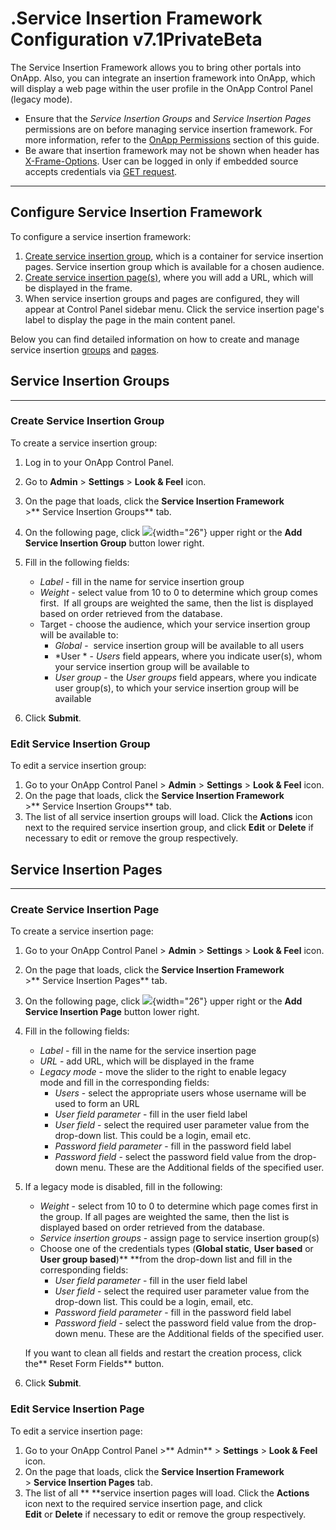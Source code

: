 # .Service Insertion Framework Configuration v7.1PrivateBeta

The Service Insertion Framework allows you to bring other portals into OnApp. Also, you can integrate an insertion framework into OnApp, which will display a web page within the user profile in the OnApp Control Panel (legacy mode). 

-   Ensure that the *Service Insertion Groups* and *Service Insertion Pages* permissions are on before managing service insertion framework. For more information, refer to the [OnApp Permissions](.OnApp_Permissions_v7.1PrivateBeta) section of this guide.
-   Be aware that insertion framework may not be shown when header has [X-Frame-Options](https://developer.mozilla.org/en-US/docs/Web/HTTP/Headers/X-Frame-Options). User can be logged in only if embedded source accepts credentials via [GET request](https://en.wikipedia.org/wiki/Same-origin_policy).

------------------------------------------------------------------------

## Configure Service Insertion Framework

To configure a service insertion framework:

1.  [Create service insertion group](#id-.ServiceInsertionFrameworkConfigurationv7.1PrivateBeta-create-groups), which is a container for service insertion pages. Service insertion group which is available for a chosen audience.
2.  [Create service insertion page(s)](#id-.ServiceInsertionFrameworkConfigurationv7.1PrivateBeta-create-groups), where you will add a URL, which will be displayed in the frame.
3.  When service insertion groups and pages are configured, they will appear at Control Panel sidebar menu. Click the service insertion page's label to display the page in the main content panel.

Below you can find detailed information on how to create and manage service insertion [groups](#id-.ServiceInsertionFrameworkConfigurationv7.1PrivateBeta-groups) and [pages](#id-.ServiceInsertionFrameworkConfigurationv7.1PrivateBeta-pages).

## Service Insertion Groups

------------------------------------------------------------------------

### Create Service Insertion Group

To create a service insertion group:

1.  Log in to your OnApp Control Panel.
2.  Go to **Admin** &gt; **Settings** &gt; **Look & Feel** icon.
3.  On the page that loads, click the **Service Insertion Framework** &gt;** Service Insertion Groups** tab.
4.  On the following page, click ![](https://docs.onapp.com/download/thumbnails/192906348/image2022-4-19_9-15-10.png?version=1&modificationDate=1707235782003&api=v2){width="26"} upper right or the **Add Service Insertion Group** button lower right.
5.  Fill in the following fields:
    -   *Label* - fill in the name for service insertion group
    -   *Weight* - select value from 10 to 0 to determine which group comes first.  If all groups are weighted the same, then the list is displayed based on order retrieved from the database.
    -   Target - choose the audience, which your service insertion group will be available to:
        -   *Global* -  service insertion group will be available to all users
        -   *User * - *Users* field appears, where you indicate user(s), whom your service insertion group will be available to
        -   *User group* - the *User groups* field appears, where you indicate user group(s), to which your service insertion group will be available

6.  Click **Submit**.

### Edit Service Insertion Group

To edit a service insertion group:

1.  Go to your OnApp Control Panel &gt; **Admin** &gt; **Settings** &gt; **Look & Feel** icon.
2.  On the page that loads, click the **Service Insertion Framework** &gt;** Service Insertion Groups** tab.
3.  The list of all service insertion groups will load. Click the **Actions** icon next to the required service insertion group, and click **Edit** or **Delete** if necessary to edit or remove the group respectively.

## Service Insertion Pages

------------------------------------------------------------------------

### Create Service Insertion Page

To create a service insertion page:

1.  Go to your OnApp Control Panel &gt; **Admin** &gt; **Settings** &gt; **Look & Feel** icon.
2.  On the page that loads, click the **Service Insertion Framework** &gt;** Service Insertion Pages** tab.
3.  On the following page, click ![](https://docs.onapp.com/download/thumbnails/192906348/image2022-4-19_9-15-10.png?version=1&modificationDate=1707235782003&api=v2){width="26"} upper right or the **Add Service Insertion Page** button lower right.
4.  Fill in the following fields:
    -   *Label* - fill in the name for the service insertion page
    -   *URL* - add URL, which will be displayed in the frame
    -   *Legacy mode* - move the slider to the right to enable legacy mode and fill in the corresponding fields:
        -   *Users* - select the appropriate users whose username will be used to form an URL
        -   *User field parameter* - fill in the user field label
        -   *User field* - select the required user parameter value from the drop-down list. This could be a login, email etc.
        -   *Password field parameter* - fill in the password field label
        -   *Password field* - select the password field value from the drop-down menu. These are the Additional fields of the specified user.

5.  If a legacy mode is disabled, fill in the following:
    -   *Weight* - select from 10 to 0 to determine which page comes first in the group. If all pages are weighted the same, then the list is displayed based on order retrieved from the database.
    -   *Service insertion groups* - assign page to service insertion group(s)
    -   Choose one of the credentials types (**Global static**, **User based** or **User group based**)** **from the drop-down list and fill in the corresponding fields:
        -   *User field parameter* - fill in the user field label
        -   *User field* - select the required user parameter value from the drop-down list. This could be a login, email, etc.
        -   *Password field parameter* - fill in the password field label
        -   *Password field* - select the password field value from the drop-down menu. These are the Additional fields of the specified user.

    If you want to clean all fields and restart the creation process, click the** Reset Form Fields** button.

6.  Click **Submit**.

### Edit Service Insertion Page

To edit a service insertion page:

1.  Go to your OnApp Control Panel &gt;** Admin** &gt; **Settings** &gt; **Look & Feel** icon.
2.  On the page that loads, click the **Service Insertion Framework** &gt; **Service Insertion Pages** tab.
3.  The list of all ** **service insertion pages will load. Click the **Actions** icon next to the required service insertion page, and click **Edit** or **Delete** if necessary to edit or remove the group respectively.


